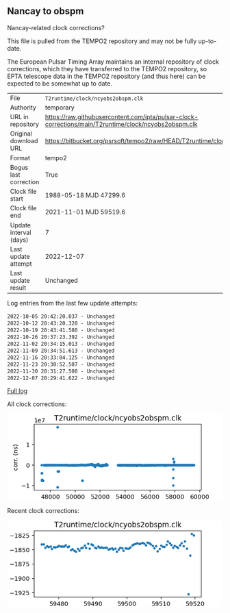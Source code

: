 
## Nancay to obspm

Nancay-related clock corrections?

This file is pulled from the TEMPO2 repository and may not be fully up-to-date.

The European Pulsar Timing Array maintains an internal repository
of clock corrections, which they have transferred to the TEMPO2
repository, so  EPTA telescope data in the TEMPO2 repository (and
thus here) can be expected to be somewhat up to date.

|     |     |
|:--- |:--- |
| File | `T2runtime/clock/ncyobs2obspm.clk` |
| Authority | temporary |
| URL in repository | <https://raw.githubusercontent.com/ipta/pulsar-clock-corrections/main/T2runtime/clock/ncyobs2obspm.clk> |
| Original download URL | <https://bitbucket.org/psrsoft/tempo2/raw/HEAD/T2runtime/clock/ncyobs2obspm.clk> |
| Format | tempo2 |
| Bogus last correction | True |
| Clock file start | 1988-05-18 MJD 47299.6 |
| Clock file end | 2021-11-01 MJD 59519.6 |
| Update interval (days) | 7 |
| Last update attempt | 2022-12-07 |
| Last update result | Unchanged |

Log entries from the last few update attempts:
```
2022-10-05 20:42:20.037 - Unchanged
2022-10-12 20:43:20.320 - Unchanged
2022-10-19 20:43:41.580 - Unchanged
2022-10-26 20:37:23.392 - Unchanged
2022-11-02 20:34:15.013 - Unchanged
2022-11-09 20:34:51.613 - Unchanged
2022-11-16 20:33:04.125 - Unchanged
2022-11-23 20:30:52.507 - Unchanged
2022-11-30 20:31:27.500 - Unchanged
2022-12-07 20:29:41.622 - Unchanged
```
[Full log](https://raw.githubusercontent.com/ipta/pulsar-clock-corrections/main/log/T2runtime/clock/ncyobs2obspm.clk.log)


All clock corrections:

![plot of all clock corrections](ncyobs2obspm.clk.png "All corrections")

Recent clock corrections:

![plot of recent clock corrections](ncyobs2obspm.clk.short.png "Recent corrections")

